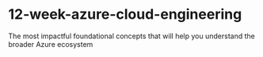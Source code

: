 # 12-week-azure-cloud-engineering
The most impactful foundational concepts that will help you understand the broader Azure ecosystem
